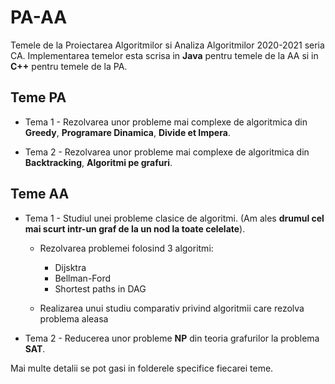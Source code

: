 # PA-AA

Temele de la Proiectarea Algoritmilor si Analiza Algoritmilor 2020-2021 seria CA. Implementarea temelor esta scrisa in **Java** pentru temele de la AA si in **C++** pentru temele de la PA.

## Teme PA

* Tema 1 - Rezolvarea unor probleme mai complexe de algoritmica din **Greedy**, **Programare Dinamica**, **Divide et Impera**.

* Tema 2 - Rezolvarea unor probleme mai complexe de algoritmica din **Backtracking**, **Algoritmi pe grafuri**.

## Teme AA
 
* Tema 1 - Studiul unei probleme clasice de algoritmi. (Am ales **drumul cel mai scurt intr-un graf de la un nod la toate celelate**).
    * Rezolvarea problemei folosind 3 algoritmi:
        * Dijsktra
        * Bellman-Ford
        * Shortest paths in DAG
        
    * Realizarea unui studiu comparativ privind algoritmii care rezolva problema aleasa
    
* Tema 2 - Reducerea unor probleme **NP** din teoria grafurilor la problema **SAT**.

Mai multe detalii se pot gasi in folderele specifice fiecarei teme.
